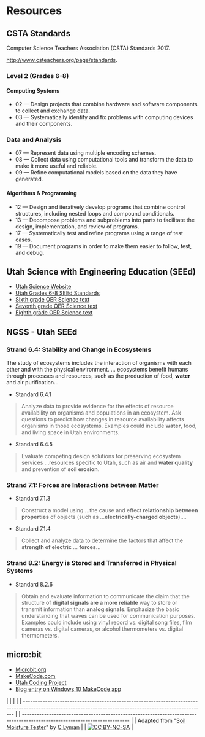 # Resources

## CSTA Standards

Computer Science Teachers Association (CSTA) Standards 2017.

http://www.csteachers.org/page/standards.

### Level 2 (Grades 6-8)

#### Computing Systems

* 02 — Design projects that combine hardware and software components to collect and exchange data.
* 03 — Systematically identify and fix problems with computing devices and their components.

### Data and Analysis

* 07 — Represent data using multiple encoding schemes.
* 08 — Collect data using computational tools and transform the data to make it more useful and reliable.
* 09 — Refine computational models based on the data they have generated.

#### Algorithms & Programming

* 12 — Design and iteratively develop programs that combine control structures, including nested loops and compound conditionals.
* 13 — Decompose problems and subproblems into parts to facilitate the design, implementation, and review of programs.
* 17 — Systematically test and refine programs using a range of test cases.
* 19 — Document programs in order to make them easier to follow, test, and debug.

## Utah Science with Engineering Education (SEEd)

* [Utah Science Website](https://schools.utah.gov/curr/science)
* [Utah Grades 6-8 SEEd Standards](https://schools.utah.gov/file/265a0b53-b6a7-48fb-b253-b6a5f38ffe19)
* [Sixth grade OER Science text](https://eq.uen.org/emedia/items/dae58176-b839-4b26-87e4-09ca5ed98875/1/Grade6RS.pdf)
* [Seventh grade OER Science text](https://eq.uen.org/emedia/items/afd89ff1-054c-4ac5-a712-67f4c6029644/1/Grade7RS.pdf)
* [Eighth grade OER Science text](https://eq.uen.org/emedia/items/e5219302-32b9-4c2f-ad65-38f303da6654/1/Grade8RS.pdf)

## NGSS - Utah SEEd

### Strand 6.4: Stability and Change in Ecosystems

The study of ecosystems includes the interaction of organisms with each other and with the physical environment. ... ecosystems benefit humans through processes and resources, such as the production of food, **water** and air purification...

* Standard 6.4.1

> Analyze data to provide evidence for the effects of resource availability on organisms and populations in an ecosystem. Ask questions to predict how changes in resource availability affects organisms in those ecosystems. Examples could include **water**, food, and living space in Utah environments.

* Standard 6.4.5

> Evaluate competing design solutions for preserving ecosystem services ...resources specific to Utah, such as air and **water quality** and prevention of **soil erosion**.

### Strand 7.1: Forces are Interactions between Matter

* Standard 7.1.3

> Construct a model using ...the cause and effect **relationship between properties** of objects (such as ...**electrically-charged objects**)....

* Standard 7.1.4

> Collect and analyze data to determine the factors that affect the **strength of electric** ... **forces**...

### Strand 8.2: Energy is Stored and Transferred in Physical Systems

* Standard 8.2.6

> Obtain and evaluate information to communicate the claim that the structure of **digital signals are a more reliable** way to store or transmit information than **analog signals**. Emphasize the basic understanding that waves can be used for communication purposes. Examples could include using vinyl record vs. digital song files, film cameras vs. digital cameras, or alcohol thermometers vs. digital thermometers.

## micro:bit

* [Microbit.org](http://microbit.org)
* [MakeCode.com](https://makecode.com)
* [Utah Coding Project](http://utahcoding.org)
* [Blog entry on Windows 10 MakeCode app](https://sites.google.com/view/utahcodingproject/blog/2018-jan-makecode-app)

  


|                                                                                                                                                          |  |                                                                                                                           |
| -------------------------------------------------------------------------------------------------------------------------------------------------------- |  | ------------------------------------------------------------------------------------------------------------------------- |
| Adapted from "[Soil Moisture Tester](https://drive.google.com/open?id=1Rv4oPoxrggbokczbroQUl-10py3_5fQjVxOvwHR_5I4)" by [C Lyman](http://utahcoding.org) |  | [![CC BY-NC-SA](https://licensebuttons.net/l/by-nc-sa/4.0/80x15.png)](https://creativecommons.org/licenses/by-nc-sa/4.0/) |